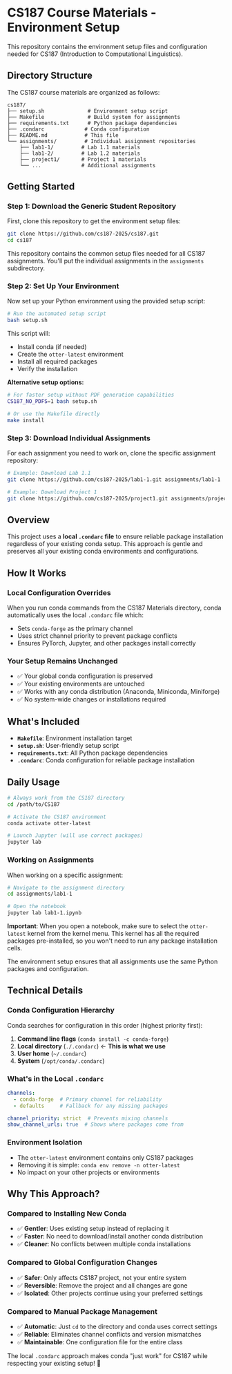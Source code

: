 # CS187 Course Materials - Environment Setup

This repository contains the environment setup files and configuration 
needed for CS187 (Introduction to Computational Linguistics).

## Directory Structure

The CS187 course materials are organized as follows:

```
cs187/
├── setup.sh              # Environment setup script
├── Makefile              # Build system for assignments
├── requirements.txt      # Python package dependencies
├── .condarc             # Conda configuration
├── README.md            # This file
└── assignments/         # Individual assignment repositories
    ├── lab1-1/         # Lab 1.1 materials
    ├── lab1-2/         # Lab 1.2 materials
    ├── project1/       # Project 1 materials
    └── ...             # Additional assignments
```

## Getting Started

### Step 1: Download the Generic Student Repository

First, clone this repository to get the environment setup files:

```bash
git clone https://github.com/cs187-2025/cs187.git
cd cs187
```

This repository contains the common setup files needed for all CS187 
assignments. You'll put the individual assignments in the `assignments` 
subdirectory.

### Step 2: Set Up Your Environment

Now set up your Python environment using the provided setup script:

```bash
# Run the automated setup script
bash setup.sh
```

This script will:
- Install conda (if needed)
- Create the `otter-latest` environment
- Install all required packages
- Verify the installation

**Alternative setup options:**
```bash
# For faster setup without PDF generation capabilities
CS187_NO_PDFS=1 bash setup.sh

# Or use the Makefile directly
make install
```

### Step 3: Download Individual Assignments

For each assignment you need to work on, clone the specific assignment 
repository:

```bash
# Example: Download Lab 1.1
git clone https://github.com/cs187-2025/lab1-1.git assignments/lab1-1

# Example: Download Project 1
git clone https://github.com/cs187-2025/project1.git assignments/project1
```

## Overview

This project uses a **local `.condarc` file** to ensure reliable package 
installation regardless of your existing conda setup. This approach is 
gentle and preserves all your existing conda environments and 
configurations.

## How It Works

### Local Configuration Overrides
When you run conda commands from the CS187 Materials directory, conda 
automatically uses the local `.condarc` file which:
- Sets `conda-forge` as the primary channel
- Uses strict channel priority to prevent package conflicts
- Ensures PyTorch, Jupyter, and other packages install correctly

### Your Setup Remains Unchanged
- ✅ Your global conda configuration is preserved
- ✅ Your existing environments are untouched  
- ✅ Works with any conda distribution (Anaconda, Miniconda, Miniforge)
- ✅ No system-wide changes or installations required

## What's Included

- **`Makefile`**: Environment installation target
- **`setup.sh`**: User-friendly setup script
- **`requirements.txt`**: All Python package dependencies
- **`.condarc`**: Conda configuration for reliable package installation

## Daily Usage

```bash
# Always work from the CS187 directory
cd /path/to/CS187

# Activate the CS187 environment
conda activate otter-latest

# Launch Jupyter (will use correct packages)
jupyter lab
```

### Working on Assignments

When working on a specific assignment:

```bash
# Navigate to the assignment directory
cd assignments/lab1-1

# Open the notebook
jupyter lab lab1-1.ipynb
```

**Important**: When you open a notebook, make sure to select the 
`otter-latest` kernel from the kernel menu. This kernel has all the 
required packages pre-installed, so you won't need to run any package 
installation cells.

The environment setup ensures that all assignments use the same Python 
packages and configuration.

## Technical Details

### Conda Configuration Hierarchy
Conda searches for configuration in this order (highest priority first):
1. **Command line flags** (`conda install -c conda-forge`)
2. **Local directory** (`./.condarc`) ← **This is what we use**
3. **User home** (`~/.condarc`)
4. **System** (`/opt/conda/.condarc`)

### What's in the Local `.condarc`
```yaml
channels:
  - conda-forge  # Primary channel for reliability
  - defaults     # Fallback for any missing packages

channel_priority: strict  # Prevents mixing channels
show_channel_urls: true  # Shows where packages come from
```

### Environment Isolation
- The `otter-latest` environment contains only CS187 packages
- Removing it is simple: `conda env remove -n otter-latest`
- No impact on your other projects or environments

## Why This Approach?

### Compared to Installing New Conda
- ✅ **Gentler**: Uses existing setup instead of replacing it
- ✅ **Faster**: No need to download/install another conda distribution
- ✅ **Cleaner**: No conflicts between multiple conda installations

### Compared to Global Configuration Changes
- ✅ **Safer**: Only affects CS187 project, not your entire system
- ✅ **Reversible**: Remove the project and all changes are gone
- ✅ **Isolated**: Other projects continue using your preferred 
  settings

### Compared to Manual Package Management
- ✅ **Automatic**: Just `cd` to the directory and conda uses correct 
  settings
- ✅ **Reliable**: Eliminates channel conflicts and version mismatches
- ✅ **Maintainable**: One configuration file for the entire class

The local `.condarc` approach makes conda "just work" for CS187 while 
respecting your existing setup! 🎉
